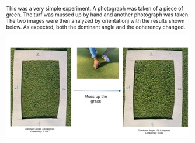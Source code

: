 This was a very simple experiment.  A photograph was taken of a piece of green.  The turf was mussed up by hand and another photograph was taken.  The two images were then analyzed by orientationj with the results shown below.
As expected, both the dominant angle and the coherency changed.

<p align=center>
  <img src=results.jpg>
</p>
